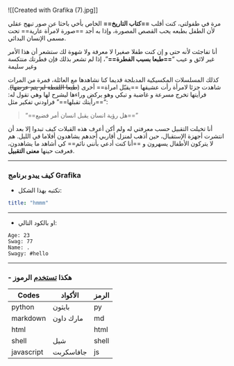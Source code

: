![[Created with Grafika (7).jpg]]

مرة في طفولتي، كنت أقلب **==كتاب التاريخ==** الخاص بأخي باحثا عن صور تبهج عقلي لأن الطفل بطبعه يحب القصص المصورة، وإذا به أجد ==صورة لامرأة عارية== تحت مسمى الإنسان البدائي.

أنا تفاجئت لأنه حتى و إن كنت طفلا صغيرا لا معرفة ولا شهوة لك ستشعر أن هذا الأمر غير لائق و عيب “**==طبعا بسبب الفطرة==**”، إذا لم تشعر بذلك فإن فطرتك منتكسة وغير سليمة

كذلك المسلسلات المكسيكية المدبلجة قديما كنا نشاهدها مع العائلة، فمرة من المرات شاهدت جزئا لامرأة رأت عشيقها ==يقبّل امراة== أخرى (~~طبعا اللقطة لم يتم عرضها)~~. فرأيتها تخرج مسرعة و غاضبة و تبكي وهو يركض وراءها ليشرح لها وهي تقول له: “==رأيتك تقبلها==”
فراودني تفكير مثل:
> “==هل رؤية انسان يقبل انسان أمر فضيع==”

أنا تخيلت التقبيل حسب معرفتي له ولم أكن أعرف هذه القبلات كيف تبدوا إلا بعد أن انتشرت أجهزة الإستقبال، حين أذهب لمنزل أقاربي أجدهم يشاهدون أفلاما في الليل. هم لا يتركون الأطفال يسهرون و ==أنا كنت أدعي بأنني نائم== كي أشاهد ما يشاهدون، فعرفت حينها **معنى التقبيل**.

---



### كيف يبدو برنامج Grafika

- تكتبه بهذا الشكل:
```yml
title: "hmmm"
```
---

- او بالكود التالي:
```Yml
Age: 23
Swag: 77
Name: .
Swagy: #hello

```
---

### - هكذا [تستخدم](https://google.com) الرموز

| Codes      | الأكواد   | الرمز |
| ---------- | --------- | ----- |
| python     | بايثون    | py    |
| markdown   | مارك داون | md    |
| html       |           | html  |
| shell      | شيل       | shell |
| javascript | جافاسكربت | js    |

